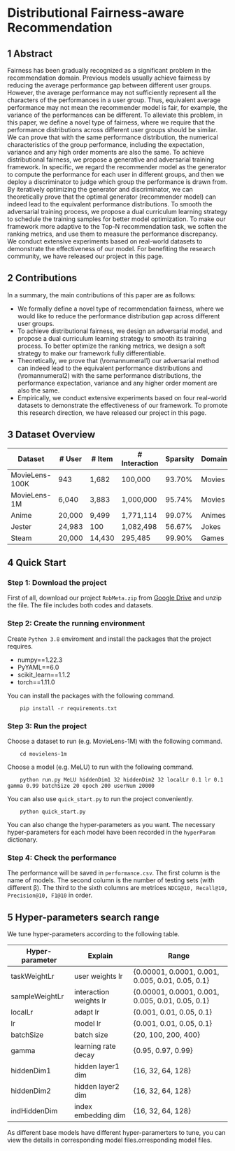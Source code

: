 # Distributional Fairness-aware Recommendation

## 1 Abstract

Fairness has been gradually recognized as a significant problem in the recommendation domain.
Previous models usually achieve fairness by reducing the average performance gap between different user groups. 
However, the average performance may not sufficiently represent all the characters of the performances in a user group.
Thus, equivalent average performance may not mean the recommender model is fair, for example, the variance of the performances can be different.
To alleviate this problem, in this paper, we define a novel type of fairness, where we require that the performance distributions across different user groups should be similar. 
We can prove that with the same performance distribution, the numerical characteristics of the group performance, including the expectation, variance and any high order moments are also the same. 
To achieve distributional fairness, we propose a generative and adversarial training framework. 
In specific, we regard the recommender model as the generator to compute the performance for each user in different groups, and then we deploy a discriminator to judge which group the performance is drawn from.
By iteratively optimizing the generator and discriminator, we can theoretically prove that the optimal generator (recommender model) can indeed lead to the equivalent performance distributions.
To smooth the adversarial training process, we propose a dual curriculum learning strategy to schedule the training samples for better model optimization. To make our framework more adaptive to the Top-N recommendation task, we soften the ranking metrics, and use them to measure the performance discrepancy.
We conduct extensive experiments based on real-world datasets to demonstrate the effectiveness of our model. For benefiting the research community, we have released our project in this page.
## 2 Contributions

In a summary, the main contributions of this paper are as follows:
* We formally define a novel type of recommendation fairness, where we would like to reduce the performance distribution gap across different user groups.
* To achieve distributional fairness, we design an adversarial model, and propose a dual curriculum learning strategy to smooth its training process. 
To better optimize the ranking metrics, we design a soft strategy to make our framework fully differentiable.
* Theoretically, we prove that (\romannumeral1) our adversarial method can indeed lead to the equivalent performance distributions and (\romannumeral2) with the same performance distributions, the performance expectation, variance and any higher order moment are also the same.
* Empirically, we conduct extensive experiments based on four real-world datasets to demonstrate the effectiveness of our framework. To promote this research direction, we have released our project in this page.

## 3 Dataset Overview

| Dataset        | # User | # Item | # Interaction | Sparsity | Domain |
| -------------- | ------ | ------ | ------------- | -------- | ------ |
| MovieLens-100K | 943    | 1,682  | 100,000       | 93.70%   | Movies |
| MovieLens-1M   | 6,040  | 3,883  | 1,000,000     | 95.74%   | Movies |
| Anime          | 20,000 | 9,499  | 1,771,114     | 99.07%   | Animes |
| Jester         | 24,983 | 100    | 1,082,498     | 56.67%   | Jokes  |
| Steam          | 20,000 | 14,430 | 295,485       | 99.90%   | Games  |



## 4 Quick Start

### Step 1: Download the project

First of all, download our project `RobMeta.zip` from [Google Drive](https://drive.google.com/file/d/1Uh72K-T7oU4--wlaDRneeUIKnKHhvBtA/view?usp=sharing) and unzip the file. The file includes both codes and datasets.

### Step 2: Create the running environment

Create `Python 3.8` enviroment and install the packages that the project requires.
- numpy==1.22.3
- PyYAML==6.0 
- scikit_learn==1.1.2 
- torch==1.11.0

You can install the packages with the following command.

```
    pip install -r requirements.txt
```

### Step 3: Run the project

Choose a dataset to run (e.g. MovieLens-1M) with the following command.

```
    cd movielens-1m
```

Choose a model (e.g. MeLU) to run with the following command.

```
    python run.py MeLU hiddenDim1 32 hiddenDim2 32 localLr 0.1 lr 0.1 gamma 0.99 batchSize 20 epoch 200 userNum 20000
```

You can also use `quick_start.py` to run the project conveniently.

```
    python quick_start.py
```

You can also change the hyper-parameters as you want. The necessary hyper-parameters for each model have been recorded in the `hyperParam` dictionary.

### Step 4: Check the performance

The performance will be saved in `performance.csv`. The first column is the name of models. The second column is the number of testing sets (with different β). The third to the sixth columns are metrices `NDCG@10, Recall@10, Precision@10, F1@10` in order.


## 5 Hyper-parameters search range

We tune hyper-parameters according to the following table.

| Hyper-parameter     | Explain | Range |
| ------------------- | ---------------------------------------------------- | ------------------- |
| taskWeightLr | user weights lr | \{0.00001, 0.0001, 0.001, 0.005, 0.01, 0.05, 0.1\} |
| sampleWeightLr | interaction weights lr | \{0.00001, 0.0001, 0.001, 0.005, 0.01, 0.05, 0.1\} |
| localLr     | adapt lr | \{0.001, 0.01, 0.05, 0.1\} |
| lr   | model lr |  \{0.001, 0.01, 0.05, 0.1\} |
| batchSize | batch size |  \{20, 100, 200, 400\} |
| gamma | learning rate decay | \{0.95, 0.97, 0.99\} |
| hiddenDim1 | hidden layer1 dim | \{16, 32, 64, 128\} |
| hiddenDim2 | hidden layer2 dim | \{16, 32, 64, 128\} |
| indHiddenDim | index embedding dim | \{16, 32, 64, 128\} |

As different base models have different hyper-paramerters to tune, you can view the details in corresponding model files.orresponding model files.